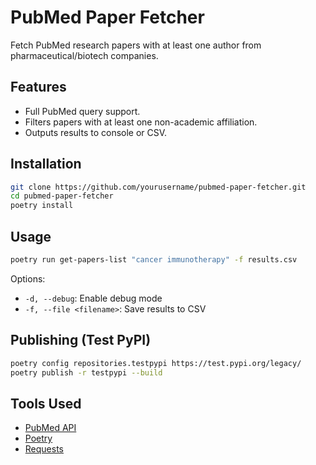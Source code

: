 # PubMed Paper Fetcher

Fetch PubMed research papers with at least one author from pharmaceutical/biotech companies.

## Features

- Full PubMed query support.
- Filters papers with at least one non-academic affiliation.
- Outputs results to console or CSV.

## Installation

```bash
git clone https://github.com/yourusername/pubmed-paper-fetcher.git
cd pubmed-paper-fetcher
poetry install
```

## Usage

```bash
poetry run get-papers-list "cancer immunotherapy" -f results.csv
```

Options:

- `-d, --debug`: Enable debug mode
- `-f, --file <filename>`: Save results to CSV

## Publishing (Test PyPI)

```bash
poetry config repositories.testpypi https://test.pypi.org/legacy/
poetry publish -r testpypi --build
```

## Tools Used

- [PubMed API](https://www.ncbi.nlm.nih.gov/home/develop/api/)
- [Poetry](https://python-poetry.org/)
- [Requests](https://pypi.org/project/requests/)
